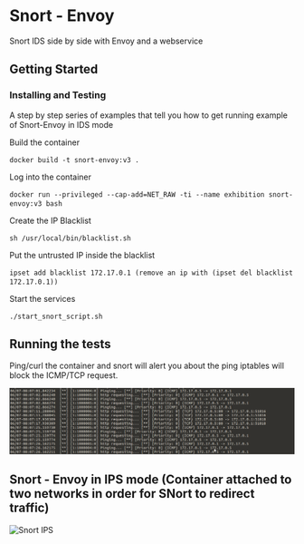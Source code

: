 # Snort - Envoy 

Snort IDS side by side with Envoy and a webservice 

## Getting Started

### Installing and Testing

A step by step series of examples that tell you how to get  running example of Snort-Envoy in IDS mode

Build the container

```
docker build -t snort-envoy:v3 .
```

Log into the container
```
docker run --privileged --cap-add=NET_RAW -ti --name exhibition snort-envoy:v3 bash
```

Create the IP Blacklist
```
sh /usr/local/bin/blacklist.sh
```
Put the untrusted IP inside the blacklist
```
ipset add blacklist 172.17.0.1 (remove an ip with (ipset del blacklist 172.17.0.1))
```

Start the services
```
./start_snort_script.sh
```

## Running the tests
Ping/curl the container and snort will alert you about the ping iptables will block the ICMP/TCP request.


![alt text](asdfasdf.png)

##	Snort -  Envoy in IPS mode (Container attached to two networks in order for SNort to redirect traffic)
![Snort IPS](https://github.com/Kernelalive/envoy_tests/tree/master/Snort-Envoy:v2)
